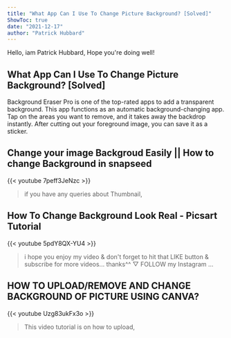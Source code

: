 ```yaml
---
title: "What App Can I Use To Change Picture Background? [Solved]"
ShowToc: true 
date: "2021-12-17"
author: "Patrick Hubbard" 
---
```


Hello, iam Patrick Hubbard, Hope you're doing well!
## What App Can I Use To Change Picture Background? [Solved]
 Background Eraser Pro is one of the top-rated apps to add a transparent background. This app functions as an automatic background-changing app. Tap on the areas you want to remove, and it takes away the backdrop instantly. After cutting out your foreground image, you can save it as a sticker.

## Change your image Backgroud Easily || How to change Background in snapseed
{{< youtube 7peff3JeNzc >}}
>if you have any queries about Thumbnail, 

## How To Change Background Look Real - Picsart Tutorial
{{< youtube 5pdY8QX-YU4 >}}
>i hope you enjoy my video & don't forget to hit that LIKE button & subscribe for more videos... thanks^^ ▽ FOLLOW my Instagram ...

## HOW TO UPLOAD/REMOVE AND CHANGE BACKGROUND OF PICTURE USING CANVA?
{{< youtube Uzg83ukFx3o >}}
>This video tutorial is on how to upload, 

